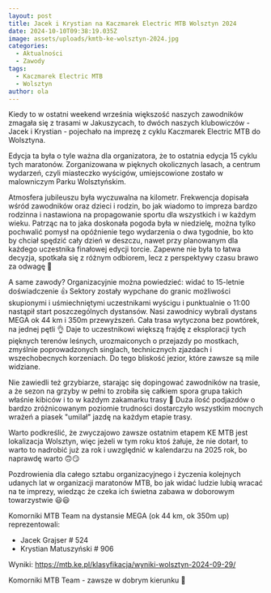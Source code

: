 ```yaml
---
layout: post
title: Jacek i Krystian na Kaczmarek Electric MTB Wolsztyn 2024
date: 2024-10-10T09:38:19.035Z
image: assets/uploads/kmtb-ke-wolsztyn-2024.jpg
categories:
  - Aktualności
  - Zawody
tags:
  - Kaczmarek Electric MTB
  - Wolsztyn
author: ola
---
```

Kiedy to w ostatni weekend września większość naszych zawodników zmagała się z trasami w Jakuszycach, to dwóch naszych klubowiczów - Jacek i Krystian - pojechało na imprezę z cyklu Kaczmarek Electric MTB do Wolsztyna.
<!--more-->

Edycja ta była o tyle ważna dla organizatora, że to ostatnia edycja 15 cyklu tych maratonów. Zorganizowana w pięknych okolicznych lasach, a centrum wydarzeń, czyli miasteczko wyścigów, umiejscowione zostało w malowniczym Parku Wolsztyńskim. 

Atmosfera jubileuszu była wyczuwalna na kilometr. Frekwencja dopisała wśród zawodników oraz dzieci i rodzin, bo jak wiadomo to impreza bardzo rodzinna i nastawiona na propagowanie sportu dla wszystkich i w każdym wieku. Patrząc na to jaka doskonała pogoda była w niedzielę, można tylko pochwalić pomysł na opóźnienie tego wydarzenia o dwa tygodnie, bo kto by chciał spędzić cały dzień w deszczu, nawet przy planowanym dla każdego uczestnika finałowej edycji torcie. Zapewne nie była to łatwa decyzja, spotkała się z różnym odbiorem, lecz z perspektywy czasu brawo za odwagę 👏

A same zawody? Organizacyjnie można powiedzieć: widać to 15-letnie doświadczenie 👍 Sektory zostały wypchane do granic możliwości skupionymi i uśmiechniętymi uczestnikami wyścigu i punktualnie o 11:00 nastąpił start poszczególnych dystansów. Nasi zawodnicy wybrali dystans MEGA ok 44 km i 350m przewyższeń. Cała trasa wytyczona bez powtórek, na jednej pętli 👌 Daje to uczestnikowi większą frajdę z eksploracji tych pięknych terenów leśnych, urozmaiconych o przejazdy po mostkach, zmyślnie poprowadzonych singlach, technicznych zjazdach i wszechobecnych korzeniach. Do tego bliskość jezior, które zawsze są mile widziane. 

Nie zawiedli też grzybiarze, starając się dopingować zawodników na trasie, a że sezon na grzyby w pełni to zrobiła się całkiem spora grupa takich właśnie kibiców i to w każdym zakamarku trasy 🫶 Duża ilość podjazdów o bardzo zróżnicowanym poziomie trudności dostarczyło wszystkim mocnych wrażeń a piasek "umilał" jazdę na każdym etapie trasy. 

Warto podkreślić, że zwyczajowo zawsze ostatnim etapem KE MTB jest lokalizacja Wolsztyn, więc jeżeli w tym roku ktoś żałuje, że nie dotarł, to warto to nadrobić już za rok i uwzględnić w kalendarzu na 2025 rok, bo naprawdę warto 🙃😏

Pozdrowienia dla całego sztabu organizacyjnego i życzenia kolejnych udanych lat w organizacji maratonów MTB, bo jak widać ludzie lubią wracać na te imprezy, wiedząc że czeka ich świetna zabawa w doborowym towarzystwie 😃😃

Komorniki MTB Team na dystansie MEGA (ok 44 km, ok 350m up) reprezentowali:

* Jacek Grajser # 524
* Krystian Matuszyński # 906

Wyniki: <https://mtb.ke.pl/klasyfikacja/wyniki-wolsztyn-2024-09-29/>

Komorniki MTB Team - zawsze w dobrym kierunku 🙂